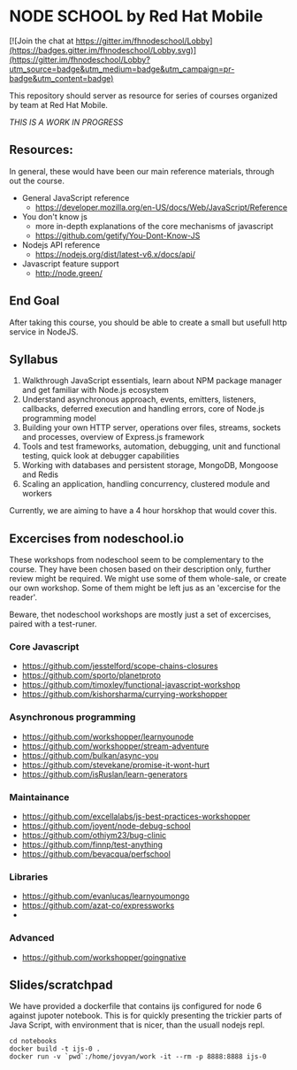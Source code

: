 # NODE SCHOOL by Red Hat Mobile

[![Join the chat at https://gitter.im/fhnodeschool/Lobby](https://badges.gitter.im/fhnodeschool/Lobby.svg)](https://gitter.im/fhnodeschool/Lobby?utm_source=badge&utm_medium=badge&utm_campaign=pr-badge&utm_content=badge)

This repository should server as resource for series of courses organized by team at Red Hat Mobile.

*THIS IS A WORK IN PROGRESS*

## Resources:

In general, these would have been our main reference materials, through out the course.

* General JavaScript reference
  * https://developer.mozilla.org/en-US/docs/Web/JavaScript/Reference
* You don't know js
  * more in-depth explanations of the core mechanisms of javascript
  * https://github.com/getify/You-Dont-Know-JS
* Nodejs API reference
  * https://nodejs.org/dist/latest-v6.x/docs/api/
* Javascript feature support
  * http://node.green/

## End Goal

After taking this course, you should be able to create a small but usefull http service in NodeJS.

## Syllabus

1. Walkthrough JavaScript essentials, learn about NPM package manager and get familiar with Node.js ecosystem
2. Understand asynchronous approach, events, emitters, listeners, callbacks, deferred execution and handling errors, core of Node.js programming model
3. Building your own HTTP server, operations over files, streams, sockets and processes, overview of Express.js framework
4. Tools and test frameworks, automation, debugging, unit and functional testing, quick look at debugger capabilities
5. Working with databases and persistent storage, MongoDB, Mongoose and Redis
6. Scaling an application, handling concurrency, clustered module and workers

Currently, we are aiming to have a 4 hour horskhop that would cover this.

## Excercises from nodeschool.io

These workshops from nodeschool seem to be complementary to the course.
They have been chosen based on their description only, further review might be required.
We might use some of them whole-sale, or create our own workshop.
Some of them might be left jus as an 'excercise for the reader'.

Beware, thet nodeschool workshops are mostly just a set of excercises,
paired with a test-runer.

### Core Javascript
* https://github.com/jesstelford/scope-chains-closures
* https://github.com/sporto/planetproto
* https://github.com/timoxley/functional-javascript-workshop
* https://github.com/kishorsharma/currying-workshopper

### Asynchronous programming
* https://github.com/workshopper/learnyounode
* https://github.com/workshopper/stream-adventure
* https://github.com/bulkan/async-you
* https://github.com/stevekane/promise-it-wont-hurt
* https://github.com/isRuslan/learn-generators

### Maintainance
* https://github.com/excellalabs/js-best-practices-workshopper
* https://github.com/joyent/node-debug-school
* https://github.com/othiym23/bug-clinic
* https://github.com/finnp/test-anything
* https://github.com/bevacqua/perfschool

### Libraries
* https://github.com/evanlucas/learnyoumongo
* https://github.com/azat-co/expressworks
* 

### Advanced
* https://github.com/workshopper/goingnative

## Slides/scratchpad

We have provided a dockerfile that contains ijs configured for node 6 against jupoter notebook.
This is for quickly presenting the trickier parts of Java Script, with environment that is nicer,
than the usuall nodejs repl.

```
cd notebooks
docker build -t ijs-0 .
docker run -v `pwd`:/home/jovyan/work -it --rm -p 8888:8888 ijs-0
```
